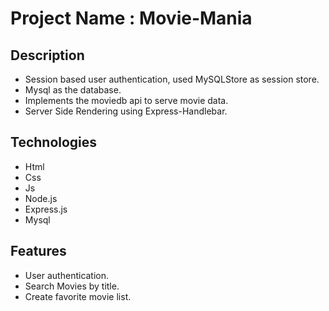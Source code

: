 # Project Name : Movie-Mania
## Description
- Session based user authentication, used MySQLStore as session store.
- Mysql as the database.
- Implements the moviedb api to serve movie data.
- Server Side Rendering using Express-Handlebar.

## Technologies
- Html
- Css
- Js
- Node.js
- Express.js
- Mysql

## Features
- User authentication.
- Search Movies by title.
- Create favorite movie list.
